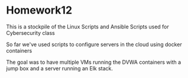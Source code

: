 # Homework12
This is a stockpile of the Linux Scripts and Ansible Scripts used for Cybersecurity class

So far we've used scripts to configure servers in the cloud using docker containers

The goal was to have multiple VMs running the DVWA containers with a jump box and a server running an Elk stack.
